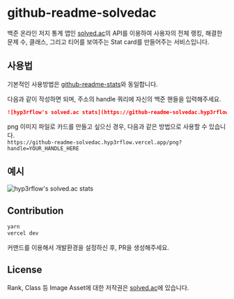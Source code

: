 # github-readme-solvedac

백준 온라인 저지 통계 앱인 [solved.ac](https://solved.ac)의 API를 이용하여 사용자의 전체 랭킹, 해결한 문제 수, 클래스, 그리고 티어를 보여주는 Stat card를 만들어주는 서비스입니다.

## 사용법

기본적인 사용방법은 [github-readme-stats](https://github.com/anuraghazra/github-readme-stats)와 동일합니다.

다음과 같이 작성하면 되며, 주소의 handle 쿼리에 자신의 백준 핸들을 입력해주세요.
```markdown
![hyp3rflow's solved.ac stats](https://github-readme-solvedac.hyp3rflow.vercel.app/api/?handle=hyperflow)
```

png 이미지 파일로 카드를 만들고 싶으신 경우, 다음과 같은 방법으로 사용할 수 있습니다.  
`https://github-readme-solvedac.hyp3rflow.vercel.app/png?handle=YOUR_HANDLE_HERE`

## 예시
![hyp3rflow's solved.ac stats](https://github-readme-solvedac.hyp3rflow.vercel.app/api/?handle=hyperflow)

## Contribution
```sh
yarn
vercel dev
```
커맨드를 이용해서 개발환경을 설정하신 후, PR을 생성해주세요.

## License
Rank, Class 등 Image Asset에 대한 저작권은 [solved.ac](https://solved.ac)에 있습니다.

